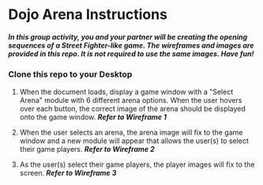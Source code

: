 # Dojo Arena Instructions

##### In this group activity, you and your partner will be creating the opening sequences of a Street Fighter-like game. The wireframes and images are provided in this repo. It is not required to use the same images. Have fun!

### Clone this repo to your Desktop

1. When the document loads, display a game window with a "Select Arena" module with 6 different arena options. When the user hovers over each button, the correct image of the arena should be displayed onto the game window. __*Refer to Wireframe 1*__

2. When the user selects an arena, the arena image will fix to the game window and a new module will appear that allows the user(s) to select their game players. __*Refer to Wireframe 2*__

3. As the user(s) select their game players, the player images will fix to the screen. __*Refer to Wireframe 3*__
